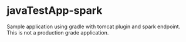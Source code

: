 javaTestApp-spark
=================

Sample application using gradle with tomcat plugin and spark endpoint. This is not a production grade application.
